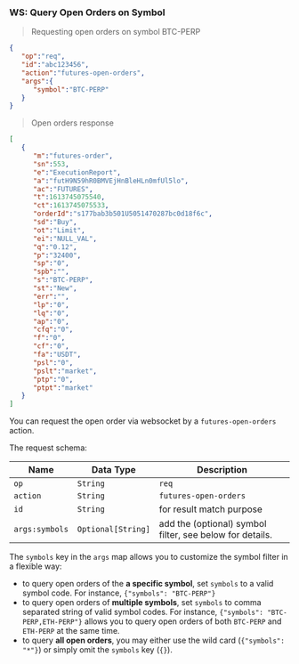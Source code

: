 ### WS: Query Open Orders on Symbol

> Requesting open orders on symbol BTC-PERP

```json
{
   "op":"req",
   "id":"abc123456",
   "action":"futures-open-orders",
   "args":{
      "symbol":"BTC-PERP"
   }
}
```

> Open orders response

```json
[
   {
      "m":"futures-order",
      "sn":553,
      "e":"ExecutionReport",
      "a":"futH9N59hR0BMVEjHnBleHLn0mfUl5lo",
      "ac":"FUTURES",
      "t":1613745075540,
      "ct":1613745075533,
      "orderId":"s177bab3b501U5051470287bc0d18f6c",
      "sd":"Buy",
      "ot":"Limit",
      "ei":"NULL_VAL",
      "q":"0.12",
      "p":"32400",
      "sp":"0",
      "spb":"",
      "s":"BTC-PERP",
      "st":"New",
      "err":"",
      "lp":"0",
      "lq":"0",
      "ap":"0",
      "cfq":"0",
      "f":"0",
      "cf":"0",
      "fa":"USDT",
      "psl":"0",
      "pslt":"market",
      "ptp":"0",
      "ptpt":"market"
   }
]
```

You can request the open order via websocket by a `futures-open-orders` action. 

The request schema:

 Name          | Data Type           | Description                
-------------- | ------------------- | -------------------------- 
 `op`          | `String`            | `req`                      
 `action`      | `String`            | `futures-open-orders`  
 `id`          | `String`            | for result match purpose       
 `args:symbols`| `Optional[String]`  | add the (optional) symbol filter, see below for details.

The `symbols` key in the `args` map allows you to customize the symbol filter in a flexible way:

* to query open orders of the **a specific symbol**, set `symbols` to a valid symbol code. For instance, `{"symbols": "BTC-PERP"}`
* to query open orders of **multiple symbols**, set `symbols` to comma separated string of valid symbol codes. For instance, `{"symbols": "BTC-PERP,ETH-PERP"}` allows you to query open orders of both `BTC-PERP` and `ETH-PERP` at the same time.
* to query **all open orders**, you may either use the wild card (`{"symbols": "*"}`) or simply omit the `symbols` key (`{}`). 

   

